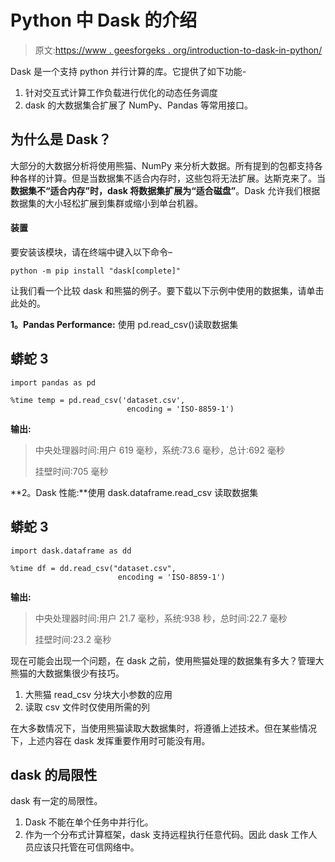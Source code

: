 # Python 中 Dask 的介绍

> 原文:[https://www . geesforgeks . org/introduction-to-dask-in-python/](https://www.geeksforgeeks.org/introduction-to-dask-in-python/)

Dask 是一个支持 python 并行计算的库。它提供了如下功能-

1.  针对交互式计算工作负载进行优化的动态任务调度
2.  dask 的大数据集合扩展了 NumPy、Pandas 等常用接口。

## **为什么是 Dask？**

大部分的大数据分析将使用熊猫、NumPy 来分析大数据。所有提到的包都支持各种各样的计算。但是当数据集不适合内存时，这些包将无法扩展。达斯克来了。当**数据集不“适合内存”时，dask 将数据集扩展为“适合磁盘”**。Dask 允许我们根据数据集的大小轻松扩展到集群或缩小到单台机器。

#### 装置

要安装该模块，请在终端中键入以下命令–

```
python -m pip install "dask[complete]" 
```

让我们看一个比较 dask 和熊猫的例子。要下载以下示例中使用的数据集，请单击此处的。

**1。Pandas Performance:** 使用 pd.read_csv()读取数据集

## 蟒蛇 3

```
import pandas as pd

%time temp = pd.read_csv('dataset.csv',
                          encoding = 'ISO-8859-1')
```

**输出:**

> 中央处理器时间:用户 619 毫秒，系统:73.6 毫秒，总计:692 毫秒
> 
> 挂壁时间:705 毫秒

**2。Dask 性能:**使用 dask.dataframe.read_csv 读取数据集

## 蟒蛇 3

```
import dask.dataframe as dd

%time df = dd.read_csv("dataset.csv", 
                        encoding = 'ISO-8859-1')
```

**输出:**

> 中央处理器时间:用户 21.7 毫秒，系统:938 秒，总时间:22.7 毫秒
> 
> 挂壁时间:23.2 毫秒

现在可能会出现一个问题，在 dask 之前，使用熊猫处理的数据集有多大？管理大熊猫的大数据集很少有技巧。

1.  大熊猫 read_csv 分块大小参数的应用
2.  读取 csv 文件时仅使用所需的列

在大多数情况下，当使用熊猫读取大数据集时，将遵循上述技术。但在某些情况下，上述内容在 dask 发挥重要作用时可能没有用。

## dask 的局限性

dask 有一定的局限性。

1.  Dask 不能在单个任务中并行化。
2.  作为一个分布式计算框架，dask 支持远程执行任意代码。因此 dask 工作人员应该只托管在可信网络中。